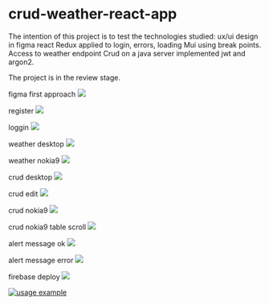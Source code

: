 # crud-weather-react-app
The intention of this project is to test the technologies studied:
ux/ui design in figma
react
Redux applied to login, errors, loading
Mui using break points.
Access to weather endpoint
Crud on a java server implemented jwt and argon2.

The project is in the review stage.

figma first approach
![](images/figma.gif)

register
![](images/register.gif)

loggin
![](images/loggin.gif)

weather desktop
![](images/weather_desktop.gif)

weather nokia9
![](images/weather_nokia9.gif)

crud desktop
![](images/crud_desktop.gif)

crud edit
![](images/crud_edit.gif)

crud nokia9
![](images/crud_nokia9_2.gif)

crud nokia9 table scroll
![](images/crud_nokia9_1.gif)

alert message ok
![](images/alert_ok.gif)

alert message error
![](images/alert_error.gif)

firebase deploy
![](images/firebase_deploy.gif)

[![usage example](images/video.gif)](https://youtu.be/cpZJHLjwSWA) 




